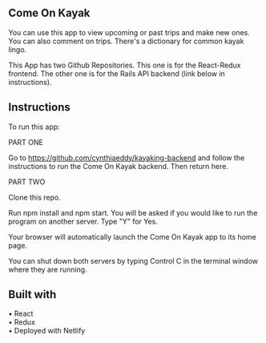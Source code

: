 ## Come On Kayak 

You can use this app to view upcoming or past trips and make new ones. You can also comment on trips. There's a dictionary for common kayak lingo.


This App has two Github Repositories. This one is for the React-Redux frontend. The other one is for the Rails API backend (link below in instructions).





## Instructions

To run this app:

PART ONE

Go to https://github.com/cynthiaeddy/kayaking-backend and follow the instructions to run the Come On Kayak backend. Then return here.

PART TWO

Clone this repo. 

Run npm install and npm start. You will be asked if you would like to run the program on another server. Type "Y" for Yes.

Your browser will automatically launch the Come On Kayak app to its home page.

You can shut down both servers by typing Control C in the terminal window where they are running.


## Built with
• React <br/>
• Redux<br/>
• Deployed with Netlify




